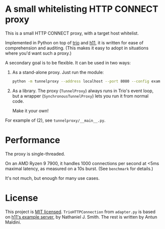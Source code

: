 # A small whitelisting HTTP CONNECT proxy
This is a small HTTP CONNECT proxy, with a target host whitelist.

Implemented in Python on top of [trio][1] and [h11][2], it is written for ease
of comprehension and auditing. (This makes it easy to adopt in situations where
you'd want such a proxy.)

A secondary goal is to be flexible. It can be used in two ways:

  1. As a stand-alone proxy.
     Just run the module:
     ```sh
     python -m tunnelproxy --address localhost --port 8080 --config example-config.json
     ```

  2. As a library.
     The proxy (`TunnelProxy`) always runs in Trio's event loop, but a
     wrapper (`SynchronousTunnelProxy`) lets you run it from normal code.

     Make it your own!

For example of (2), see `tunnelproxy/__main__.py`.


# Performance
The proxy is single-threaded.

On an AMD Ryzen 9 7900, it handles 1000 connections per second at <5ms maximal
latency, as measured on a 10s burst. (See `benchmark` for details.)

It's not much, but enough for many use cases.


# License
This project is [MIT licensed][3]. `TrioHTTPConnection` from `adapter.py` is
based on [h11's example server][4], by Nathaniel J. Smith. The rest is written
by Antun Maldini.


[1]: https://github.com/python-trio/trio#readme
[2]: https://github.com/python-hyper/h11#readme
[3]: https://mit-license.org/
[4]: https://github.com/python-hyper/h11/blob/v0.14.0/examples/trio-server.py
